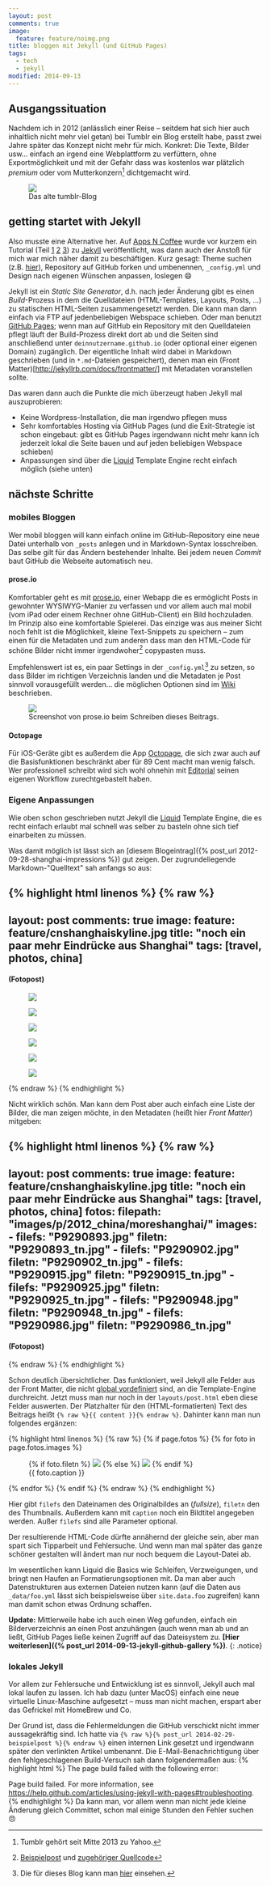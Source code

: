 ```yaml
---
layout: post
comments: true
image: 
  feature: feature/noimg.png
title: bloggen mit Jekyll (und GitHub Pages)
tags: 
  - tech
  - jekyll
modified: 2014-09-13
---
```


## Ausgangssituation
Nachdem ich in 2012 (anlässlich einer Reise – seitdem hat sich hier auch inhaltlich nicht mehr viel getan) bei Tumblr ein Blog erstellt habe, passt zwei Jahre später das Konzept nicht mehr für mich. Konkret: Die Texte, Bilder usw... einfach an irgend eine Webplattform zu verfüttern, ohne Exportmöglichkeit und mit der Gefahr dass was kostenlos war plätzlich *premium* oder vom Mutterkonzern[^1] dichtgemacht wird.

<figure>
	<a href="{{ site.url }}/images/holycrepeold.png"><img src="{{ site.url }}/images/holycrepeold.png"></a>
	<figcaption>Das alte tumblr-Blog</figcaption>
</figure>


## getting startet with Jekyll
Also musste eine Alternative her. Auf [Apps N Coffee](http://www.appsncoffee.de/) wurde vor kurzem ein Tutorial (Teil [1](http://www.appsncoffee.de/2014/07/01/Tutorial-Teil1-Jekyll-GitHubPages/) [2](http://www.appsncoffee.de/2014/07/09/Tutorial-Teil2-Jekyll-GitHubPages/) [3](http://www.appsncoffee.de/2014/07/15/Tutorial-Teil3-Jekyll-GitHubPages/)) zu [Jekyll](http://jekyllrb.com/) veröffentlicht, was dann auch der Anstoß für mich war mich näher damit zu beschäftigen. Kurz gesagt: Theme suchen (z.B. [hier](http://jekyllthemes.org/)), Repository auf GitHub forken und umbenennen, `_config.yml` und Design nach eigenen Wünschen anpassen, loslegen :smile:

Jekyll ist ein *Static Site Generator*, d.h. nach jeder Änderung gibt es einen *Build*-Prozess in dem die Quelldateien (HTML-Templates, Layouts, Posts, ...) zu statischen HTML-Seiten zusammengesetzt werden. Die kann man dann einfach via FTP auf jedenbeliebigen Webspace schieben. Oder man benutzt [GitHub Pages](https://pages.github.com/); wenn man auf GitHub ein Repository mit den Quelldateien pflegt läuft der Build-Prozess direkt dort ab und die Seiten sind anschließend unter `deinnutzername.github.io` (oder optional einer eigenen Domain) zugänglich. Der eigentliche Inhalt wird dabei in Markdown geschrieben (und in `*.md`-Dateien gespeichert), denen man ein (Front Matter)[http://jekyllrb.com/docs/frontmatter/] mit Metadaten voranstellen sollte.

Das waren dann auch die Punkte die mich überzeugt haben Jekyll mal auszuprobieren:

* Keine Wordpress-Installation, die man irgendwo pflegen muss
* Sehr komfortables Hosting via GitHub Pages (und die Exit-Strategie ist schon eingebaut: gibt es GitHub Pages irgendwann nicht mehr kann ich jederzeit lokal die Seite bauen und auf jeden beliebigen Webspace schieben)
* Anpassungen sind über die [Liquid](http://docs.shopify.com/themes/liquid-documentation/basics) Template Engine recht einfach möglich (siehe unten)

## nächste Schritte 

### mobiles Bloggen
Wer mobil bloggen will kann einfach online im GitHub-Repository eine neue Datei unterhalb von `_posts` anlegen und in Markdown-Syntax losschreiben. Das selbe gilt für das Ändern bestehender Inhalte. Bei jedem neuen *Commit* baut GitHub die Webseite automatisch neu.

#### prose.io
Komfortabler geht es mit [prose.io](http://prose.io/), einer Webapp die es ermöglicht Posts in gewohnter WYSIWYG-Manier zu verfassen und vor allem auch mal mobil (vom iPad oder einem Rechner ohne GitHub-Client) ein Bild hochzuladen. Im Prinzip also eine komfortable Spielerei. Das einzige was aus meiner Sicht noch fehlt ist die Möglichkeit, kleine Text-Snippets zu speichern – zum einen für die Metadaten und zum anderen dass man den HTML-Code für schöne Bilder nicht immer irgendwoher[^2] copypasten muss.

Empfehlenswert ist es, ein paar Settings in der `_config.yml`[^3] zu setzen, so dass Bilder im richtigen Verzeichnis landen und die Metadaten je Post sinnvoll vorausgefüllt werden... die möglichen Optionen sind im [Wiki](https://github.com/prose/prose/wiki/Prose-Configuration) beschrieben.

<figure>
	<a href="{{ site.url }}/images/screen-prose.png"><img src="{{ site.url }}/images/screen-prose.png"></a>
	<figcaption>Screenshot von prose.io beim Schreiben dieses Beitrags.</figcaption>
</figure>

#### Octopage
Für iOS-Geräte gibt es außerdem die App [Octopage](https://itunes.apple.com/us/app/octopage-blogging-jekyll-markdown/id649843345?mt=8), die sich zwar auch auf die Basisfunktionen beschränkt aber für 89 Cent macht man wenig falsch. Wer professionell schreibt wird sich wohl ohnehin mit [Editorial](http://omz-software.com/editorial/) seinen eigenen Workflow zurechtgebastelt haben.


### Eigene Anpassungen
Wie oben schon geschrieben nutzt Jekyll die [Liquid](http://wiki.shopify.com/Liquid) Template Engine, die es recht einfach erlaubt mal schnell was selber zu basteln ohne sich tief einarbeiten zu müssen. 

Was damit möglich ist lässt sich an [diesem Blogeintrag]({% post_url 2012-09-28-shanghai-impressions %}) gut zeigen. Der zugrundeliegende Markdown-"Quelltext" sah anfangs so aus:

{% highlight html linenos %}
{% raw %}
---
layout: post
comments: true
image: 
  feature: feature/cnshanghaiskyline.jpg
title: "noch ein paar mehr Eindrücke aus Shanghai"
tags: [travel, photos, china]
---

#### (Fotopost)

<figure>
	<a href="{{ site.url }}/images/p/2012_china/moreshanghai/P9290893.jpg"><img src="{{ site.url }}/images/p/2012_china/moreshanghai/P9290893_tn.jpg"></a>
	<figcaption></figcaption>
</figure>
<figure>
	<a href="{{ site.url }}/images/p/2012_china/moreshanghai/P9290902.jpg"><img src="{{ site.url }}/images/p/2012_china/moreshanghai/P9290902_tn.jpg"></a>
	<figcaption></figcaption>
</figure>
<figure>
	<a href="{{ site.url }}/images/p/2012_china/moreshanghai/P9290915.jpg"><img src="{{ site.url }}/images/p/2012_china/moreshanghai/P9290915_tn.jpg"></a>
	<figcaption></figcaption>
</figure>
<figure>
	<a href="{{ site.url }}/images/p/2012_china/moreshanghai/P9290925.jpg"><img src="{{ site.url }}/images/p/2012_china/moreshanghai/P9290925_tn.jpg"></a>
	<figcaption></figcaption>
</figure>
<figure>
	<a href="{{ site.url }}/images/p/2012_china/moreshanghai/P9290948.jpg"><img src="{{ site.url }}/images/p/2012_china/moreshanghai/P9290948_tn.jpg"></a>
	<figcaption></figcaption>
</figure>
<figure>
	<a href="{{ site.url }}/images/p/2012_china/moreshanghai/P9290986.jpg"><img src="{{ site.url }}/images/p/2012_china/moreshanghai/P9290986_tn.jpg"></a>
	<figcaption></figcaption>
</figure>
{% endraw %}
{% endhighlight %}

Nicht wirklich schön. Man kann dem Post aber auch einfach eine Liste der Bilder, die man zeigen möchte, in den Metadaten (heißt hier *Front Matter*) mitgeben:

{% highlight html linenos %}
{% raw %}
---
layout: post
comments: true
image: 
  feature: feature/cnshanghaiskyline.jpg
title: "noch ein paar mehr Eindrücke aus Shanghai"
tags: [travel, photos, china]
fotos:
  filepath: "images/p/2012_china/moreshanghai/"
  images:
    - filefs: "P9290893.jpg"
      filetn: "P9290893_tn.jpg"
    - filefs: "P9290902.jpg"
      filetn: "P9290902_tn.jpg"
    - filefs: "P9290915.jpg"
      filetn: "P9290915_tn.jpg"
    - filefs: "P9290925.jpg"
      filetn: "P9290925_tn.jpg"
    - filefs: "P9290948.jpg"
      filetn: "P9290948_tn.jpg"
    - filefs: "P9290986.jpg"
      filetn: "P9290986_tn.jpg"
---

#### (Fotopost)
{% endraw %}
{% endhighlight %}

Schon deutlich übersichtlicher. Das funktioniert, weil Jekyll alle Felder aus der Front Matter, die nicht [global vordefiniert](http://jekyllrb.com/docs/frontmatter/#predefined-global-variables) sind, an die Template-Engine durchreicht. Jetzt muss man nur noch in der `layouts/post.html` eben diese Felder auswerten. Der Platzhalter für den (HTML-formatierten) Text des Beitrags heißt `{% raw %}{{ content }}{% endraw %}`. Dahinter kann man nun folgendes ergänzen:

{% highlight html linenos %}
{% raw %}
{% if page.fotos %}
{% for foto in page.fotos.images %}
<figure>
  {% if foto.filetn %}
    <a href="{{ site.url }}/{{ page.fotos.filepath }}{{ foto.filefs }}"><img src="{{ site.url }}/{{ page.fotos.filepath }}{{ foto.filetn }}"></a>
  {% else %}
    <a href="{{ site.url }}/{{ page.fotos.filepath }}{{ foto.filefs }}"><img src="{{ site.url }}/{{ page.fotos.filepath }}{{ foto.filefs }}"></a>
{% endif %}
<figcaption>{{ foto.caption }}</figcaption>
</figure>
{% endfor %}
{% endif %} 
{% endraw %}
{% endhighlight %}

Hier gibt `filefs` den Dateinamen des Originalbildes an (*fullsize*), `filetn` den des Thumbnails. Außerdem kann mit `caption` noch ein Bildtitel angegeben werden. Außer `filefs` sind alle Parameter optional.

Der resultierende HTML-Code dürfte annähernd der gleiche sein, aber man spart sich Tipparbeit und Fehlersuche. Und wenn man mal später das ganze schöner gestalten will ändert man nur noch bequem die Layout-Datei ab.

Im wesentlichen kann Liquid die Basics wie Schleifen, Verzweigungen, und bringt nen Haufen an Formatierungsoptionen mit. Da man aber auch Datenstrukturen aus externen Dateien nutzen kann (auf die Daten aus `_data/foo.yml` lässt sich beispielsweise über `site.data.foo` zugreifen) kann man damit schon etwas Ordnung schaffen.

**Update:** Mittlerweile habe ich auch einen Weg gefunden, einfach ein Bilderverzeichnis an einen Post anzuhängen (auch wenn man ab und an ließt, GitHub Pages ließe keinen Zugriff auf das Dateisystem zu. **[Hier weiterlesen]({% post_url 2014-09-13-jekyll-github-gallery %})**.
{: .notice}


### lokales Jekyll
Vor allem zur Fehlersuche und Entwicklung ist es sinnvoll, Jekyll auch mal lokal laufen zu lassen. Ich hab dazu (unter MacOS) einfach eine neue virtuelle Linux-Maschine aufgesetzt – muss man nicht machen, erspart aber das Gefrickel mit HomeBrew und Co.

Der Grund ist, dass die Fehlermeldungen die GitHub verschickt nicht immer aussagekräftig sind. Ich hatte via `{% raw %}{% post_url 2014-02-29-beispielpost %}{% endraw %}` einen internen Link gesetzt und irgendwann später den verlinkten Artikel umbenannt. Die E-Mail-Benachrichtigung über den fehlgeschlagenen Build-Versuch sah dann folgendermaßen aus:
{% highlight html %}
The page build failed with the following error:

Page build failed. For more information, see https://help.github.com/articles/using-jekyll-with-pages#troubleshooting.
{% endhighlight %}
Da kann man, vor allem wenn man nicht jede kleine Änderung gleich Committet, schon mal einige Stunden den Fehler suchen :angry:

[^1]: Tumblr gehört seit Mitte 2013 zu Yahoo.
[^2]: [Beispielpost](http://mmistakes.github.io/minimal-mistakes/sample-post-images/) und [zugehöriger Quellcode](https://raw.githubusercontent.com/mmistakes/minimal-mistakes/master/_posts/2013-05-22-sample-post-images.md)
[^3]: Die für dieses Blog kann man [hier](https://github.com/carstenboehm/carstenboehm.github.io/blob/master/_config.yml) einsehen.
